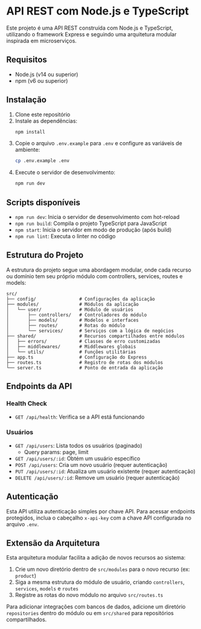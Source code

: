# API REST com Node.js e TypeScript

Este projeto é uma API REST construída com Node.js e TypeScript, utilizando o framework Express e seguindo uma arquitetura modular inspirada em microserviços.

## Requisitos

- Node.js (v14 ou superior)
- npm (v6 ou superior)

## Instalação

1. Clone este repositório
2. Instale as dependências:
   ```bash
   npm install
   ```
3. Copie o arquivo `.env.example` para `.env` e configure as variáveis de ambiente:
   ```bash
   cp .env.example .env
   ```
4. Execute o servidor de desenvolvimento:
   ```bash
   npm run dev
   ```

## Scripts disponíveis

- `npm run dev`: Inicia o servidor de desenvolvimento com hot-reload
- `npm run build`: Compila o projeto TypeScript para JavaScript
- `npm start`: Inicia o servidor em modo de produção (após build)
- `npm run lint`: Executa o linter no código

## Estrutura do Projeto

A estrutura do projeto segue uma abordagem modular, onde cada recurso ou domínio tem seu próprio módulo com controllers, services, routes e models:

```
src/
├── config/                # Configurações da aplicação
├── modules/               # Módulos da aplicação
│   └── user/              # Módulo de usuários
│       ├── controllers/   # Controladores do módulo
│       ├── models/        # Modelos e interfaces
│       ├── routes/        # Rotas do módulo
│       └── services/      # Serviços com a lógica de negócios
├── shared/                # Recursos compartilhados entre módulos
│   ├── errors/            # Classes de erro customizadas
│   ├── middlewares/       # Middlewares globais
│   └── utils/             # Funções utilitárias
├── app.ts                 # Configuração do Express
├── routes.ts              # Registro de rotas dos módulos
└── server.ts              # Ponto de entrada da aplicação
```

## Endpoints da API

### Health Check

- `GET /api/health`: Verifica se a API está funcionando

### Usuários

- `GET /api/users`: Lista todos os usuários (paginado)
  - Query params: page, limit
- `GET /api/users/:id`: Obtém um usuário específico
- `POST /api/users`: Cria um novo usuário (requer autenticação)
- `PUT /api/users/:id`: Atualiza um usuário existente (requer autenticação)
- `DELETE /api/users/:id`: Remove um usuário (requer autenticação)

## Autenticação

Esta API utiliza autenticação simples por chave API. Para acessar endpoints protegidos, inclua o cabeçalho `x-api-key` com a chave API configurada no arquivo `.env`.

## Extensão da Arquitetura

Esta arquitetura modular facilita a adição de novos recursos ao sistema:

1. Crie um novo diretório dentro de `src/modules` para o novo recurso (ex: `product`)
2. Siga a mesma estrutura do módulo de usuário, criando `controllers`, `services`, `models` e `routes`
3. Registre as rotas do novo módulo no arquivo `src/routes.ts`

Para adicionar integrações com bancos de dados, adicione um diretório `repositories` dentro do módulo ou em `src/shared` para repositórios compartilhados.

